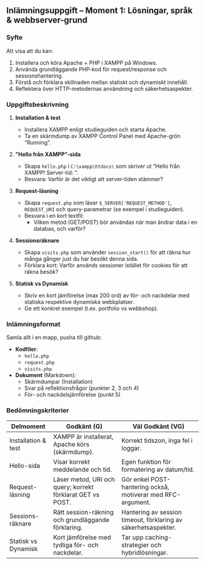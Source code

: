 ## Inlämningsuppgift – Moment 1: Lösningar, språk & webbserver-grund

### Syfte
Att visa att du kan:
1. Installera och köra Apache + PHP i XAMPP på Windows.  
2. Använda grundläggande PHP-kod för request/response och sessionshantering.  
3. Förstå och förklara skillnaden mellan statiskt och dynamiskt innehåll.  
4. Reflektera över HTTP-metodernas användning och säkerhetsaspekter.

### Uppgiftsbeskrivning
1. **Installation & test**  
   - Installera XAMPP enligt studieguiden och starta Apache.  
   - Ta en skärmdump av XAMPP Control Panel med Apache-grön “Running”.

2. **”Hello från XAMPP”-sida**  
   - Skapa `hello.php` i `C:\xampp\htdocs\` som skriver ut “Hello från XAMPP! Server-tid: <datum-tid>”.  
   - Besvara: Varför är det viktigt att server-tiden stämmer?

3. **Request-läsning**  
   - Skapa `request.php` som läser `$_SERVER['REQUEST_METHOD']`, `REQUEST_URI` och query-parametrar (se exempel i studieguiden).  
   - Besvara i en kort textfil:  
     - Vilken metod (GET/POST) bör användas när man ändrar data i en databas, och varför?

4. **Sessionsräknare**  
   - Skapa `visits.php` som använder `session_start()` för att räkna hur många gånger just du har besökt denna sida.  
   - Förklara kort: Varför används sessioner istället för cookies för att räkna besök?

5. **Statisk vs Dynamisk**  
   - Skriv en kort jämförelse (max 200 ord) av för- och nackdelar med statiska respektive dynamiska webbplatser.  
   - Ge ett konkret exempel (t.ex. portfolio vs webbshop).

### Inlämningsformat
Samla allt i en mapp, pusha till github:

- **Kodfiler**:
  - `hello.php`
  - `request.php`
  - `visits.php`
- **Dokument** (Markdown):
  - Skärmdumpar (Installation)
  - Svar på reflektionsfrågor (punkter 2, 3 och 4)
  - För- och nackdelsjämförelse (punkt 5)

### Bedömningskriterier
| Delmoment           | Godkänt (G)                                                       | Väl Godkänt (VG)                                                  |
|---------------------|-------------------------------------------------------------------|-------------------------------------------------------------------|
| Installation & test | XAMPP är installerat, Apache körs (skärmdump).                    | Korrekt tidszon, inga fel i loggar.                               |
| Hello-sida          | Visar korrekt meddelande och tid.                                 | Egen funktion för formatering av datum/tid.                       |
| Request-läsning     | Läser metod, URI och query; korrekt förklarat GET vs POST.        | Gör enkel POST-hantering också, motiverar med RFC-argument.        |
| Sessions-räknare    | Rätt session-räkning och grundläggande förklaring.                | Hantering av session timeout, förklaring av säkerhetsaspekter.    |
| Statisk vs Dynamisk | Kort jämförelse med tydliga för- och nackdelar.                   | Tar upp caching-strategier och hybridlösningar.                   |

